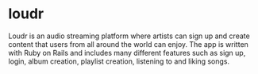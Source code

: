 # loudr
Loudr is an audio streaming platform where artists can sign up and create content that users from all around the world can enjoy. The app is written with Ruby on Rails and includes many different features such as sign up, login, album creation, playlist creation, listening to and liking songs.
